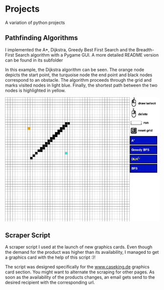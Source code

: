 # Projects
A variation of python projects

## Pathfinding Algorithms
I implemented the A*, Dijkstra, Greedy Best First Search and the Breadth-First Search algorithm with a Pygame GUI. A more detailed README version can be found in its subfolder

In this example, the Dijkstra algorithm can be seen. The orange node depicts the start point, the turquoise node the end point and black nodes correspond to an obstacle. The algorithm proceeds through the grid and marks visited nodes in light blue. Finally, the shortest path between the two nodes is highlighted in yellow.

![](pathfinding_algorithms/dijk.gif)

## Scraper Script
A scraper script I used at the launch of new graphics cards. Even though the demand for the product was higher than its availability, I managed to get a graphics card with the help of this script :)!

The script was designed specifically for the www.caseking.de graphics card section. You might want to alternate the scraping for other pages. As soon as the availability of the products changes, an email gets send to the desired recipient with the corresponding url.
